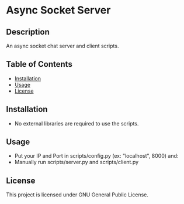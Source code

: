 # Async Socket Server

## Description
An async socket chat server and client scripts.

## Table of Contents
- [Installation](#installation)
- [Usage](#usage)
- [License](#license)

## Installation
- No external libraries are required to use the scripts.

## Usage
- Put your IP and Port in scripts/config.py (ex: "localhost", 8000) and: 
- Manually run scripts/server.py and scripts/client.py

## License
This project is licensed under GNU General Public License.
